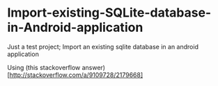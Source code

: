 # Import-existing-SQLite-database-in-Android-application
Just a test project; Import an existing sqlite database in an android application

Using (this stackoverflow answer)[http://stackoverflow.com/a/9109728/2179668]
